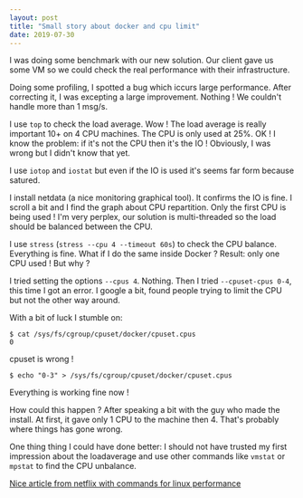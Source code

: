 ```yaml
---
layout: post
title: "Small story about docker and cpu limit"
date: 2019-07-30
---
```


I was doing some benchmark with our new solution. Our client gave us some VM so we could check the real performance with their infrastructure.
 
Doing some profiling, I spotted a bug which iccurs large performance. 
After correcting it, I was excepting a large improvement. 
Nothing !
We couldn't handle more than 1 msg/s.

I use `top` to check the load average. Wow ! 
The load average is really important 10+ on 4 CPU machines. 
The CPU is only used at 25%.
OK ! I know the problem: if it's not the CPU then it's the IO !
Obviously, I was wrong but I didn't know that yet.
 
I use `iotop` and `iostat` but even if the IO is used it's seems far form because satured.
 
I install netdata (a nice monitoring graphical tool). 
It confirms the IO is fine.
I scroll a bit and I find the graph about CPU repartition. Only the first CPU is being used !
I'm very perplex, our solution is multi-threaded so the load should be balanced between the CPU.
 
I use `stress` (`stress --cpu 4 --timeout 60s`) to check the CPU balance. Everything is fine.
What if I do the same inside Docker ? Result: only one CPU used ! But why ?

I tried setting the options `--cpus 4`. Nothing. Then I tried `--cpuset-cpus 0-4`, this time I got an error.
I google a bit, found people trying to limit the CPU but not the other way around.

With a bit of luck I stumble on:
```
$ cat /sys/fs/cgroup/cpuset/docker/cpuset.cpus
0
```

cpuset is wrong !

```
$ echo "0-3" > /sys/fs/cgroup/cpuset/docker/cpuset.cpus
```

Everything is working fine now !
 
How could this happen ? After speaking a bit with the guy who made the install. At first, it gave only 1 CPU to the machine then 4.
That's probably where things has gone wrong.

One thing thing I could have done better: I should not have trusted my first impression about the loadaverage and use other commands like `vmstat` or `mpstat` to find the CPU unbalance.

[Nice article from netflix with commands for linux performance](https://medium.com/netflix-techblog/linux-performance-analysis-in-60-000-milliseconds-accc10403c55)